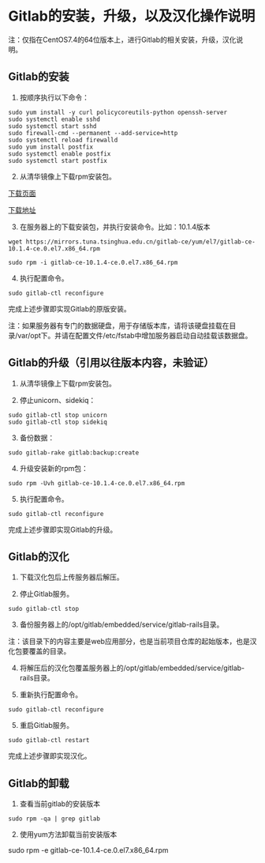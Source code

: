 # Gitlab的安装，升级，以及汉化操作说明

注：仅指在CentOS7.4的64位版本上，进行Gitlab的相关安装，升级，汉化说明。

## Gitlab的安装

1. 按顺序执行以下命令：

```
sudo yum install -y curl policycoreutils-python openssh-server
sudo systemctl enable sshd
sudo systemctl start sshd
sudo firewall-cmd --permanent --add-service=http
sudo systemctl reload firewalld
sudo yum install postfix
sudo systemctl enable postfix
sudo systemctl start postfix
```

2. 从清华镜像上下载rpm安装包。

[下载页面](https://mirrors.tuna.tsinghua.edu.cn/gitlab-ce/yum/el7/)

[下载地址](https://mirrors.tuna.tsinghua.edu.cn/gitlab-ce/yum/el7/gitlab-ce-10.1.4-ce.0.el7.x86_64.rpm)

3. 在服务器上的下载安装包，并执行安装命令。比如：10.1.4版本

```
wget https://mirrors.tuna.tsinghua.edu.cn/gitlab-ce/yum/el7/gitlab-ce-10.1.4-ce.0.el7.x86_64.rpm

sudo rpm -i gitlab-ce-10.1.4-ce.0.el7.x86_64.rpm
```

4. 执行配置命令。

```
sudo gitlab-ctl reconfigure
```

完成上述步骤即实现Gitlab的原版安装。

注：如果服务器有专门的数据硬盘，用于存储版本库，请将该硬盘挂载在目录/var/opt下。并请在配置文件/etc/fstab中增加服务器启动自动挂载该数据盘。

## Gitlab的升级（引用以往版本内容，未验证）

1. 从清华镜像上下载rpm安装包。

2. 停止unicorn、sidekiq：

```
sudo gitlab-ctl stop unicorn    
sudo gitlab-ctl stop sidekiq
```

3. 备份数据：

```
sudo gitlab-rake gitlab:backup:create
```

4. 升级安装新的rpm包：

```
sudo rpm -Uvh gitlab-ce-10.1.4-ce.0.el7.x86_64.rpm
```

5. 执行配置命令。

```
sudo gitlab-ctl reconfigure
```

完成上述步骤即实现Gitlab的升级。

## Gitlab的汉化

1. 下载汉化包后上传服务器后解压。

2. 停止Gitlab服务。

```
sudo gitlab-ctl stop
```

3. 备份服务器上的/opt/gitlab/embedded/service/gitlab-rails目录。

注：该目录下的内容主要是web应用部分，也是当前项目仓库的起始版本，也是汉化包要覆盖的目录。
    
4. 将解压后的汉化包覆盖服务器上的/opt/gitlab/embedded/service/gitlab-rails目录。

5. 重新执行配置命令。

```
sudo gitlab-ctl reconfigure
```

5. 重启Gitlab服务。

```
sudo gitlab-ctl restart
```

完成上述步骤即实现汉化。

## Gitlab的卸载

1. 查看当前gitlab的安装版本

```
sudo rpm -qa | grep gitlab
```

2. 使用yum方法卸载当前安装版本

sudo rpm -e gitlab-ce-10.1.4-ce.0.el7.x86_64.rpm